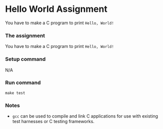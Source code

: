 # Hello World Assignment
You have to make a C program to print `Hello, World!`

### The assignment
You have to make a C program to print `Hello, World!`

### Setup command
N/A

### Run command
`make test`

### Notes
- `gcc` can be used to compile and link C applications for use with existing test harnesses or C testing frameworks.
